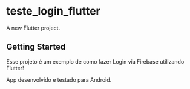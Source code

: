 # teste_login_flutter

A new Flutter project.

## Getting Started

Esse projeto é um exemplo de como fazer Login via Firebase utilizando Flutter!

App desenvolvido e testado para Android.
